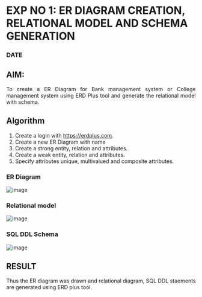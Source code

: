 # EXP NO 1: ER DIAGRAM CREATION, RELATIONAL MODEL AND SCHEMA GENERATION  
### DATE
## AIM:
<div align="justify">
   To create a ER Diagram for Bank management system or College management system using ERD Plus tool and generate the relational model with schema. 
</div>

## Algorithm
1. Create a login with https://erdplus.com.
2. Create a new ER Diagram with name
3. Create a strong entity, relation and attributes.
4. Create a weak entity, relation and attributes.
5. Specify attributes unique, multivalued and composite attributes.

### ER Diagram 
![image](https://github.com/Jaiganesh235/DBMS/assets/118657189/701c492b-bab5-4b5e-908b-387f5b32a857)


### Relational model
![image](https://github.com/Jaiganesh235/DBMS/assets/118657189/baf901a6-b962-4abd-b54d-a65fe123040f)


### SQL DDL Schema 
![image](https://github.com/Jaiganesh235/DBMS/assets/118657189/9210c763-f8a6-4b96-a728-cbaaabd82d6d)


## RESULT 
<div align="justify">
Thus the ER diagram was drawn and relational diagram, SQL DDL staements are generated using ERD plus tool.
</div>
